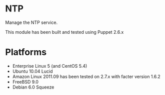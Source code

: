 # NTP #

Manage the NTP service.

This module has been built and tested using Puppet 2.6.x

# Platforms #

 * Enterprise Linux 5 (and CentOS 5.4)
 * Ubuntu 10.04 Lucid
 * Amazon Linux 2011.09 has been tested on 2.7.x with facter version 1.6.2
 * FreeBSD 9.0
 * Debian 6.0 Squeeze
